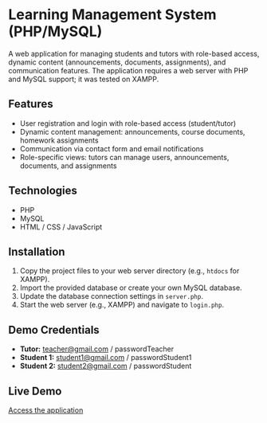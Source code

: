 # Learning Management System (PHP/MySQL)

A web application for managing students and tutors with role-based access, dynamic content (announcements, documents, assignments), and communication features. The application requires a web server with PHP and MySQL support; it was tested on XAMPP.

## Features
- User registration and login with role-based access (student/tutor)
- Dynamic content management: announcements, course documents, homework assignments
- Communication via contact form and email notifications
- Role-specific views: tutors can manage users, announcements, documents, and assignments

## Technologies
- PHP
- MySQL
- HTML / CSS / JavaScript

## Installation
1. Copy the project files to your web server directory (e.g., `htdocs` for XAMPP).
2. Import the provided database or create your own MySQL database.
3. Update the database connection settings in `server.php`.
4. Start the web server (e.g., XAMPP) and navigate to `login.php`.

## Demo Credentials
- **Tutor:** teacher@gmail.com / passwordTeacher  
- **Student 1:** student1@gmail.com / passwordStudent1  
- **Student 2:** student2@gmail.com / passwordStudent  

## Live Demo
[Access the application](http://panamyrt.webpages.auth.gr/4057partB/login.php)
